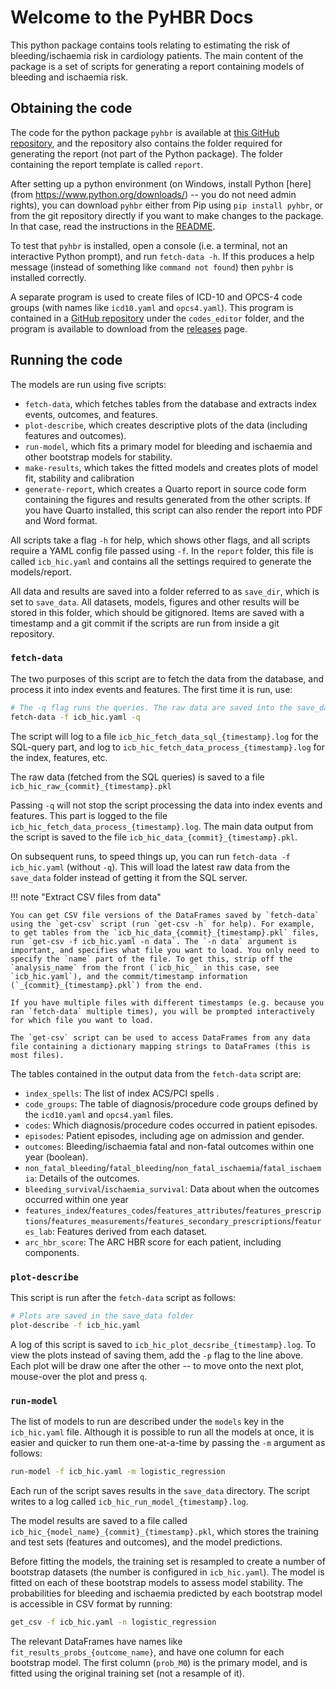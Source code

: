 # Welcome to the PyHBR Docs

This python package contains tools relating to estimating the risk of bleeding/ischaemia risk in cardiology patients. The main content of the package is a set of scripts for generating a report containing models of bleeding and ischaemia risk.

## Obtaining the code

The code for the python package `pyhbr` is available at [this GitHub repository](https://github.com/jrs0/hbr_uhbw), and the repository also contains the folder required for generating the report (not part of the Python package). The folder containing the report template is called `report`.

After setting up a python environment (on Windows, install Python [here](from https://www.python.org/downloads/) -- you do not need admin rights), you can download `pyhbr` either from Pip using `pip install pyhbr`, or from the git repository directly if you want to make changes to the package. In that case, read the instructions in the [README](https://github.com/jrs0/hbr_uhbw/tree/main/pyhbr).

To test that `pyhbr` is installed, open a console (i.e. a terminal, not an interactive Python prompt), and run `fetch-data -h`. If this produces a help message (instead of something like `command not found`) then `pyhbr` is installed correctly.

A separate program is used to create files of ICD-10 and OPCS-4 code groups (with names like `icd10.yaml` and `opcs4.yaml`). This program is contained in a [GitHub repository](https://github.com/jrs0/hbr_models) under the `codes_editor` folder, and the program is available to download from the [releases](https://github.com/jrs0/hbr_models/releases/tag/codes-editor-v0.1.0) page.

## Running the code

The models are run using five scripts: 

* `fetch-data`, which fetches tables from the database and extracts index events, outcomes, and features.
* `plot-describe`, which creates descriptive plots of the data (including features and outcomes).
* `run-model`, which fits a primary model for bleeding and ischaemia and other bootstrap models for stability.
* `make-results`, which takes the fitted models and creates plots of model fit, stability and calibration
* `generate-report`, which creates a Quarto report in source code form containing the figures and results generated from the other scripts. If you have Quarto installed, this script can also render the report into PDF and Word format.

All scripts take a flag `-h` for help, which shows other flags, and all scripts require a YAML config file passed using `-f`. In the `report` folder, this file is called `icb_hic.yaml` and contains all the settings required to generate the models/report.

All data and results are saved into a folder referred to as `save_dir`, which is set to `save_data`. All datasets, models, figures and other results will be stored in this folder, which should be gitignored. Items are saved with a timestamp and a git commit if the scripts are run from inside a git repository.

### `fetch-data`

The two purposes of this script are to fetch the data from the database, and process it into index events and features. The first time it is run, use:

```bash
# The -q flag runs the queries. The raw data are saved into the save_data
fetch-data -f icb_hic.yaml -q
```

The script will log to a file `icb_hic_fetch_data_sql_{timestamp}.log` for the SQL-query part, and log to `icb_hic_fetch_data_process_{timestamp}.log` for the index, features, etc.

The raw data (fetched from the SQL queries) is saved to a file `icb_hic_raw_{commit}_{timestamp}.pkl`

Passing `-q` will not stop the script processing the data into index events and features. This part is logged to the file `icb_hic_fetch_data_process_{timestamp}.log`. The main data output from the script is saved to the file `icb_hic_data_{commit}_{timestamp}.pkl`. 

On subsequent runs, to speed things up, you can run `fetch-data -f icb_hic.yaml` (without `-q`). This will load the latest raw data from the `save_data` folder instead of getting it from the SQL server.

!!! note "Extract CSV files from data"

    You can get CSV file versions of the DataFrames saved by `fetch-data` using the `get-csv` script (run `get-csv -h` for help). For example, to get tables from the `icb_hic_data_{commit}_{timestamp}.pkl` files, run `get-csv -f icb_hic.yaml -n data`. The `-n data` argument is important, and specifies what file you want to load. You only need to specify the `name` part of the file. To get this, strip off the `analysis_name` from the front (`icb_hic_` in this case, see `icb_hic.yaml`), and the commit/timestamp information (`_{commit}_{timestamp}.pkl`) from the end.
    
    If you have multiple files with different timestamps (e.g. because you ran `fetch-data` multiple times), you will be prompted interactively for which file you want to load.

    The `get-csv` script can be used to access DataFrames from any data file containing a dictionary mapping strings to DataFrames (this is most files).

The tables contained in the output data from the `fetch-data` script are:

* `index_spells`: The list of index ACS/PCI spells .
* `code_groups`: The table of diagnosis/procedure code groups defined by the `icd10.yaml` and `opcs4.yaml` files.
* `codes`: Which diagnosis/procedure codes occurred in patient episodes.
* `episodes`: Patient episodes, including age on admission and gender.
* `outcomes`: Bleeding/ischaemia fatal and non-fatal outcomes within one year (boolean).
* `non_fatal_bleeding`/`fatal_bleeding`/`non_fatal_ischaemia`/`fatal_ischaemia`: Details of the outcomes.
* `bleeding_survival`/`ischaemia_survival`: Data about when the outcomes occurred within one year
* `features_index`/`features_codes`/`features_attributes`/`features_prescriptions`/`features_measurements`/`features_secondary_prescriptions`/`features_lab`: Features derived from each dataset.
* `arc_hbr_score`: The ARC HBR score for each patient, including components.

### `plot-describe`

This script is run after the `fetch-data` script as follows:

```bash
# Plots are saved in the save_data folder
plot-describe -f icb_hic.yaml
```

A log of this script is saved to `icb_hic_plot_decsribe_{timestamp}.log`. To view the plots instead of saving them, add the `-p` flag to the line above. Each plot will be draw one after the other -- to move onto the next plot, mouse-over the plot and press `q`.

### `run-model`

The list of models to run are described under the `models` key in the `icb_hic.yaml` file. Although it is possible to run all the models at once, it is easier and quicker to run them one-at-a-time by passing the `-m` argument as follows:

```bash
run-model -f icb_hic.yaml -m logistic_regression
```

Each run of the script saves results in the `save_data` directory. The script writes to a log called `icb_hic_run_model_{timestamp}.log`. 

The model results are saved to a file called `icb_hic_{model_name}_{commit}_{timestamp}.pkl`, which stores the training and test sets (features and outcomes), and the model predictions.

Before fitting the models, the training set is resampled to create a number of bootstrap datasets (the number is configured in `icb_hic.yaml`). The model is fitted on each of these bootstrap models to assess model stability. The probabilities for bleeding and ischaemia predicted by each bootstrap model is accessible in CSV format by running:

```bash
get_csv -f icb_hic.yaml -n logistic_regression
```

The relevant DataFrames have names like `fit_results_probs_{outcome_name}`, and have one column for each bootstrap model. The first column (`prob_M0`) is the primary model, and is fitted using the original training set (not a resample of it).


